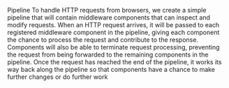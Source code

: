 Pipeline
 To handle HTTP requests from browsers, we create a simple pipeline that will contain middleware components that can inspect and modify requests. When an HTTP request arrives, it will be passed to each registered middleware component in the pipeline, giving each component the chance to process the request and contribute to the response. Components will also be able to terminate request processing, preventing the request from being forwarded to the remaining components in the pipeline. Once the request has reached the end of the pipeline, it works its way back along the pipeline so that components have a chance to make further changes or do further work
 